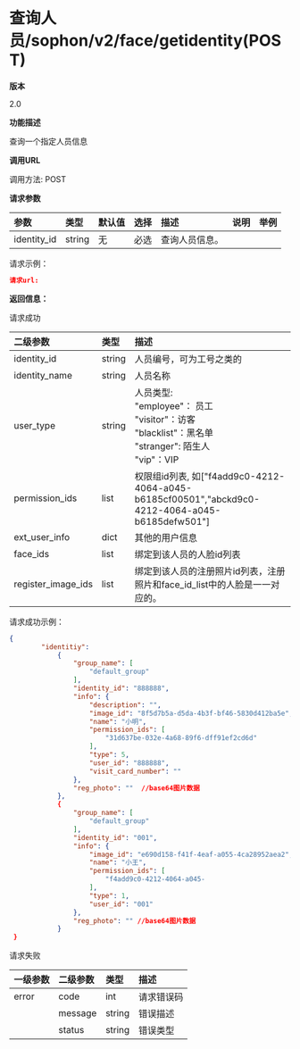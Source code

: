 # 查询人员/sophon/v2/face/getidentity(POST)

**版本**

2.0

**功能描述**

查询一个指定人员信息

**调用URL**

调用方法: POST

**请求参数**

| 参数        | 类型   |   默认值   | 选择 | 描述                                                         | 说明                                                         |  举例  |
| :---------- | :----- | ----------------------------------- | :--- | :----------------------------------------------------------- | :----------------------------------------------------------- | --------------------------------- |
| identity_id | string | 无                                  | 必选 | 查询人员信息。                       |  |                      |

请求示例：

```json
请求url: 
```

**返回信息：**

请求成功

| 二级参数           | 类型   | 描述                                                         |
| :----------------- | :----- | :----------------------------------------------------------- |
| identity_id        | string | 人员编号，可为工号之类的                                     |
| identity_name      | string | 人员名称                                                     |
| user_type          | string | 人员类型:<br />"employee"： 员工<br />"visitor"：访客<br />"blacklist"：黑名单<br />"stranger":  陌生人<br />"vip"：VIP |
| permission_ids     | list   | 权限组id列表, 如["f4add9c0-4212-4064-a045-b6185cf00501","abckd9c0-4212-4064-a045-b6185defw501"] |
| ext_user_info      | dict   | 其他的用户信息                                               |
| face_ids           | list   | 绑定到该人员的人脸id列表                                     |
| register_image_ids | list   | 绑定到该人员的注册照片id列表，注册照片和face_id_list中的人脸是一一对应的。 |

请求成功示例：

```json
{
        "identitiy": 
            {
                "group_name": [
                    "default_group"
                ],
                "identity_id": "888888",
                "info": {
                    "description": "",
                    "image_id": "8f5d7b5a-d5da-4b3f-bf46-5830d412ba5e",
                    "name": "小明",
                    "permission_ids": [
                        "31d637be-032e-4a68-89f6-dff91ef2cd6d"
                    ],
                    "type": 5,
                    "user_id": "888888",
                    "visit_card_number": ""
                },
                "reg_photo": ""  //base64图片数据
            },
            {
                "group_name": [
                    "default_group"
                ],
                "identity_id": "001",
                "info": {
                    "image_id": "e690d158-f41f-4eaf-a055-4ca28952aea2",
                    "name": "小王",
                    "permission_ids": [
                        "f4add9c0-4212-4064-a045-																b6185cf00501","abckd9c0-4212-4064-a045-b6185defw501"
                    ],
                    "type": 1,
                    "user_id": "001"
                },
                "reg_photo": "" //base64图片数据
            }
 }
```

请求失败

| 一级参数 | 二级参数 | 类型   | 描述       |
| :------- | :------- | :----- | :--------- |
| error    | code     | int    | 请求错误码 |
|          | message  | string | 错误描述   |
|          | status   | string | 错误类型   |
